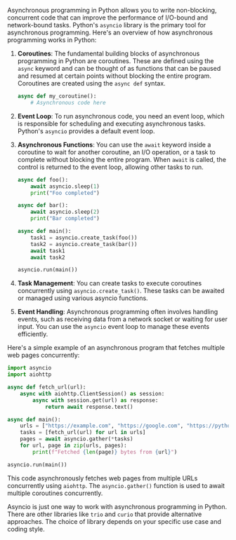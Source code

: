 Asynchronous programming in Python allows you to write non-blocking, concurrent code that can improve the performance of I/O-bound and network-bound tasks. Python's `asyncio` library is the primary tool for asynchronous programming. Here's an overview of how asynchronous programming works in Python:

1. **Coroutines**: The fundamental building blocks of asynchronous programming in Python are coroutines. These are defined using the `async` keyword and can be thought of as functions that can be paused and resumed at certain points without blocking the entire program. Coroutines are created using the `async def` syntax.

   ```python
   async def my_coroutine():
       # Asynchronous code here
   ```

2. **Event Loop**: To run asynchronous code, you need an event loop, which is responsible for scheduling and executing asynchronous tasks. Python's `asyncio` provides a default event loop.

3. **Asynchronous Functions**: You can use the `await` keyword inside a coroutine to wait for another coroutine, an I/O operation, or a task to complete without blocking the entire program. When `await` is called, the control is returned to the event loop, allowing other tasks to run.

   ```python
   async def foo():
       await asyncio.sleep(1)
       print("Foo completed")

   async def bar():
       await asyncio.sleep(2)
       print("Bar completed")

   async def main():
       task1 = asyncio.create_task(foo())
       task2 = asyncio.create_task(bar())
       await task1
       await task2

   asyncio.run(main())
   ```

4. **Task Management**: You can create tasks to execute coroutines concurrently using `asyncio.create_task()`. These tasks can be awaited or managed using various asyncio functions.

5. **Event Handling**: Asynchronous programming often involves handling events, such as receiving data from a network socket or waiting for user input. You can use the `asyncio` event loop to manage these events efficiently.

Here's a simple example of an asynchronous program that fetches multiple web pages concurrently:

```python
import asyncio
import aiohttp

async def fetch_url(url):
    async with aiohttp.ClientSession() as session:
        async with session.get(url) as response:
            return await response.text()

async def main():
    urls = ["https://example.com", "https://google.com", "https://python.org"]
    tasks = [fetch_url(url) for url in urls]
    pages = await asyncio.gather(*tasks)
    for url, page in zip(urls, pages):
        print(f"Fetched {len(page)} bytes from {url}")

asyncio.run(main())
```

This code asynchronously fetches web pages from multiple URLs concurrently using `aiohttp`. The `asyncio.gather()` function is used to await multiple coroutines concurrently.

Asyncio is just one way to work with asynchronous programming in Python. There are other libraries like `trio` and `curio` that provide alternative approaches. The choice of library depends on your specific use case and coding style.